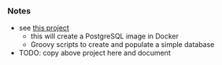 
### Notes

* see [this project](https://github.com/codetojoy/gists/tree/main/pg_enum_may_2024)
    * this will create a PostgreSQL image in Docker
    * Groovy scripts to create and populate a simple database
* TODO: copy above project here and document

